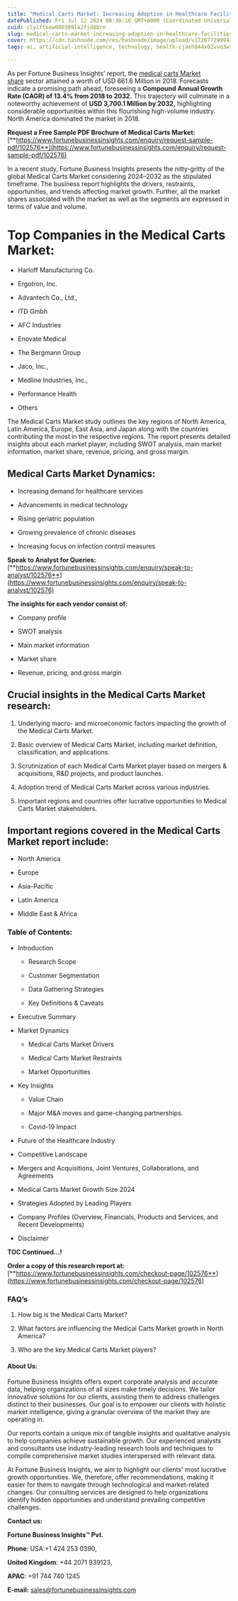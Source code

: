 ```yaml
---
title: "Medical Carts Market: Increasing Adoption in Healthcare Facilities"
datePublished: Fri Jul 12 2024 08:30:16 GMT+0000 (Coordinated Universal Time)
cuid: clyiftoxw000309la2fjd8brn
slug: medical-carts-market-increasing-adoption-in-healthcare-facilities
cover: https://cdn.hashnode.com/res/hashnode/image/upload/v1720772999421/8fd3194d-8186-4ea8-832e-7dcbc4b50a77.png
tags: ai, artificial-intelligence, technology, health-cjaeh844x02vvo3wtj5r2s75q, healthcare

---
```


As per Fortune Business Insights’ report, the [medical carts Market share](https://www.fortunebusinessinsights.com/medical-carts-market-102576) sector attained a worth of USD 661.6 Million in 2018. Forecasts indicate a promising path ahead, foreseeing a **Compound Annual Growth Rate (CAGR) of 13.4% from 2018 to 2032.** This trajectory will culminate in a noteworthy achievement of **USD 3,700.1 Million by 2032,** highlighting considerable opportunities within this flourishing high-volume industry. North America dominated the market in 2018.

**Request a Free Sample PDF Brochure of Medical Carts Market:** [**https://www.fortunebusinessinsights.com/enquiry/request-sample-pdf/102576**](https://www.fortunebusinessinsights.com/enquiry/request-sample-pdf/102576)

In a recent study, Fortune Business Insights presents the nitty-gritty of the global Medical Carts Market considering 2024–2032 as the stipulated timeframe. The business report highlights the drivers, restraints, opportunities, and trends affecting market growth. Further, all the market shares associated with the market as well as the segments are expressed in terms of value and volume.

# **Top Companies in the Medical Carts Market:**

* Harloff Manufacturing Co.
    
* Ergotron, Inc.
    
* Advantech Co., Ltd.,
    
* ITD Gmbh
    
* AFC Industries
    
* Enovate Medical
    
* The Bergmann Group
    
* Jaco, Inc.,
    
* Medline Industries, Inc.,
    
* Performance Health
    
* Others
    

The Medical Carts Market study outlines the key regions of North America, Latin America, Europe, East Asia, and Japan along with the countries contributing the most in the respective regions. The report presents detailed insights about each market player, including SWOT analysis, main market information, market share, revenue, pricing, and gross margin.

## Medical Carts Market **Dynamics**:

* Increasing demand for healthcare services
    
* Advancements in medical technology
    
* Rising geriatric population
    
* Growing prevalence of chronic diseases
    
* Increasing focus on infection control measures
    

**Speak to Analyst for Queries:** [**https://www.fortunebusinessinsights.com/enquiry/speak-to-analyst/102576**](https://www.fortunebusinessinsights.com/enquiry/speak-to-analyst/102576)

**The insights for each vendor consist of:**

* Company profile
    
* SWOT analysis
    
* Main market information
    
* Market share
    
* Revenue, pricing, and gross margin
    

## **Crucial insights in the Medical Carts Market research:**

1. Underlying macro- and microeconomic factors impacting the growth of the Medical Carts Market.
    
2. Basic overview of Medical Carts Market, including market definition, classification, and applications.
    
3. Scrutinization of each Medical Carts Market player based on mergers & acquisitions, R&D projects, and product launches.
    
4. Adoption trend of Medical Carts Market across various industries.
    
5. Important regions and countries offer lucrative opportunities to Medical Carts Market stakeholders.
    

## **Important regions covered in the Medical Carts Market report include:**

* North America
    
* Europe
    
* Asia-Pacific
    
* Latin America
    
* Middle East & Africa
    

### **Table of Contents:**

* Introduction
    
    * Research Scope
        
    * Customer Segmentation
        
    * Data Gathering Strategies
        
    * Key Definitions & Caveats
        
* Executive Summary
    
* Market Dynamics
    
    * Medical Carts Market Drivers
        
    * Medical Carts Market Restraints
        
    * Market Opportunities
        
* Key Insights
    
    * Value Chain
        
    * Major M&A moves and game-changing partnerships.
        
    * Covid-19 Impact
        
* Future of the Healthcare Industry
    
* Competitive Landscape
    
* Mergers and Acquisitions, Joint Ventures, Collaborations, and Agreements
    
* Medical Carts Market Growth Size 2024
    
* Strategies Adopted by Leading Players
    
* Company Profiles (Overview, Financials, Products and Services, and Recent Developments)
    
* Disclaimer
    

**TOC Continued…!**

**Order a copy of this research report at:** [**https://www.fortunebusinessinsights.com/checkout-page/102576**](https://www.fortunebusinessinsights.com/checkout-page/102576)

### **FAQ’s**

1. How big is the Medical Carts Market?
    
2. What factors are influencing the Medical Carts Market growth in North America?
    
3. Who are the key Medical Carts Market players?
    

#### **About Us:**

Fortune Business Insights offers expert corporate analysis and accurate data, helping organizations of all sizes make timely decisions. We tailor innovative solutions for our clients, assisting them to address challenges distinct to their businesses. Our goal is to empower our clients with holistic market intelligence, giving a granular overview of the market they are operating in.

Our reports contain a unique mix of tangible insights and qualitative analysis to help companies achieve sustainable growth. Our experienced analysts and consultants use industry-leading research tools and techniques to compile comprehensive market studies interspersed with relevant data.

At Fortune Business Insights, we aim to highlight our clients' most lucrative growth opportunities. We, therefore, offer recommendations, making it easier for them to navigate through technological and market-related changes. Our consulting services are designed to help organizations identify hidden opportunities and understand prevailing competitive challenges.

**Contact us:**

**Fortune Business Insights™ Pvt.**

**Phone**: USA:+1 424 253 0390,

**United Kingdom**: +44 2071 939123,

**APAC**: +91 744 740 1245

**E-mail:** [sales@fortunebusinessinsights.com](mailto:sales@fortunebusinessinsights.com)
